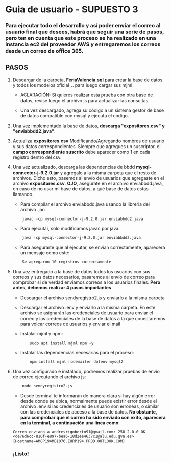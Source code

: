 # Guia de usuario - SUPUESTO 3
### Para ejecutar todo el desarrollo y así poder enviar el correo al usuario final que desees, habrá que seguir una serie de pasos, pero ten en cuenta que este proceso se ha realizado en una instancia ec2 del proveedor AWS y entregaremos los correos desde un correo de office 365.

## PASOS

1. Descargar de la carpeta, **FeriaValencia.sql** para crear la base de datos y todos los modelos oficial_.. para luego cargar sus mjml.
    - ACLARACIÓN: Si quieres realizar esta prueba con otra base de datos, revise luego el archivo js para actualizar las consultas.
      
    - Una vez descargado, agrega su código a un sistema gestor de base de datos compatible con mysql y ejecuta el código.

3. Una vez implementado la base de datos, **descarga "expositores.csv" y "enviabbdd2.java"**.
4. Actualiza **expositores.csv** Modificando/Agregando nombres de usuario y sus datos correspondientes. Siempre que agregues un suscriptor, el **campo correspondiente suscrito** debe aparecer como 1 en cada registro dentro del csv.
5. Una vez actualizado, descarga las dependencias de bbdd **mysql-connector-j-9.2.0.jar** y agregalo a la misma carpeta que el resto de archivos. Dicho esto, pasemos al envío de usuarios que agregaste en el archivo **expositores.csv**. **OJO**, asegurate en el archivo enviabbdd.java, en caso de no usar mi base de datos, a qué base de datos estas llamando.

    - Para compilar el archivo enviabbdd.java usando la libreria del archivo .jar:
    ```
        javac -cp mysql-connector-j-9.2.0.jar enviabbdd2.java
    ```
    - Para ejecutar, solo modificamos javac por java:
    ```
        java -cp mysql-connector-j-9.2.0.jar enviabbdd2.java
    ```
    - Para asegurarte que al ejecutar, se envían correctamente, aparecerá un mensaje como este:
    ```
        Se agregaron 10 registros correctamente
    ```

6. Una vez entregado a la base de datos todos los usuarios con sus correos y sus datos necesarios, pasaremos al envío de correo para comprobar si de verdad enviamos correos a los usuarios finales. **Pero antes, debemos realizar 4 pasos importantes**
    - Descargar el archivo sendyregistro2.js y enviarlo a la misma carpeta
    - Descargar el archivo .env y enviarlo a la misma carpeta. En este archivo se asignarán las credenciales de usuario para enviar el correo y las credenciales de la base de datos a la que conectaremos para volcar correos de usuarios y enviar el mail
    
    - Instalar mjml y npm:
        ```
            sudo apt install mjml npm -y
        ```
    - Instalar las dependencias necesarias para el proceso:
        ```
            npm install mjml nodemailer dotenv mysql2 
        ```

7. Una vez configurado e instalado, podremos realizar pruebas de envío de correo ejecutando el archivo js:
    ```
        node sendyregistro2.js
    ```
    - Desde terminal te informarán de manera clara si hay algún error desde donde se ubica, normalmente puede existir error desde el archivo .env si las credenciales de usuario son erroneas, o similar con las credenciales de acceso a la base de datos. **No obstante, para comprobar que el correo ha sido enviado con exito, aparecera en la terminal, a continuación una linea como**:
    ```
    Correo enviado a andresrigoberto91@gmail.com: 250 2.0.0 OK <de76d6cc-810f-e897-bea6-18d2ee4637c1@alu.edu.gva.es> [Hostname=AM8P194MB1076.EURP194.PROD.OUTLOOK.COM]
    ```

    ### ¡Listo! 
